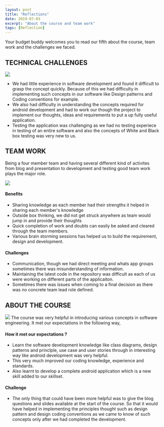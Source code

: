 ```yaml
---
layout: post
title: "Reflections"
date: 2019-07-03
excerpt: "About the course and team work"
tags: [Reflection]
---
```


Your budget buddy welcomes you to read our fifth about the course, team work and the challenges we faced. 

<h2>TECHNICAL CHALLENGES </h2>
<img src="https://live.staticflickr.com/65535/48159385882_a00ed02092_h_d.jpg">
<ul>
<li>We had little experience in software development and found it difficult to grasp the concept quickly. Because of this we 
had difficulty in implementing such concepts in our software like Design patterns and Coding conventions for example. </li>
<li>We also had difficulty in understanding the concepts required for android development and had to work our though the 
project to implement our thoughts, ideas and requirements to put a up fully useful application. 
</li>
<li>Testing the application was challenging as we had no testing experiece in testing of an entire software and also the 
concepts of White and Black box testing was very new to us.</li>
</ul>

<h2>TEAM WORK </h2>
<p> Being a four member team and having several different kind of activites from blog and presentation to development and 
testing good team work plays the major role. </p>

<img src="https://live.staticflickr.com/65535/48159445557_aa023c24ad_k_d.jpg">

<h4>Benefits</h4>

<ul>
<li>Sharing knowledge as each member had their strengths it helped in sharing each member's knowledge</li>
<li>Outside box thinking, we did not get struck anywhere as team would jump in and provide their thoughts</li>
<li>Quick completion of work and doubts can easily be asked and cleared through the team members.</li>
<li>Various brain storming sessions has helped us to build the requirement, design and development. </li>
</ul>

<h4>Challenges</h4>

<ul>
  <li>Communication, though we had direct meeting and whats app groups sometimes there was misunderstanding of information. </li>
<li>Maintaining the latest code in the repository was difficult as each of us were working on different parts of the 
applicaiton. </li>
<li>Sometimes there was issues when coming to a final decision as there was no concrete team lead role defined. </li>
</ul>

<h2>ABOUT THE COURSE</h2>
<img src="https://live.staticflickr.com/65535/48159382436_8fd2f97a10_o_d.gif">
The course was very helpful in introducing various concepts in software engineering. It met our expectations in the 
following way,  

<h4>How it met our expectations ?</h4>

<ul>
<li>Learn the software development knowledge like class diagrams, design patterns and princlple, use case and user stories through in interesting way like android development was very helpful. </li>

<li>This very much improved our coding knowledge, experience and standards. </li>

<li>Also learnt to develop a complete android application which is a new skill added to our skillset. </li>

</ul>

<h4>Challenge</h4>

<ul>
<li>
The only thing that could have been more helpful was to give the blog questions and slides available at the start of the course. So that it would have helped in implementing the principles thought such as design pattern and design coding conventions as we came to know of such concepts only after we had completed the development. </li>
  </ul> 
